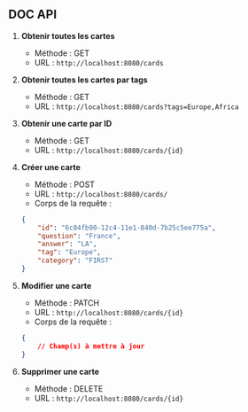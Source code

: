 ## DOC API

1. **Obtenir toutes les cartes**
    - Méthode : GET
    - URL : `http://localhost:8080/cards`

2. **Obtenir toutes les cartes par tags**
    - Méthode : GET
    - URL : `http://localhost:8080/cards?tags=Europe,Africa`

3. **Obtenir une carte par ID**
    - Méthode : GET
    - URL : `http://localhost:8080/cards/{id}`

4. **Créer une carte**
    - Méthode : POST
    - URL : `http://localhost:8080/cards/`
    - Corps de la requête :
    ```json
    {
        "id": "6c84fb90-12c4-11e1-840d-7b25c5ee775a",
        "question": "France",
        "answer": "LA",
        "tag": "Europe",
        "category": "FIRST"
    }
    ```

5. **Modifier une carte**
    - Méthode : PATCH
    - URL : `http://localhost:8080/cards/{id}`
    - Corps de la requête :
    ```json
    {
        // Champ(s) à mettre à jour
    }
    ```

6. **Supprimer une carte**
    - Méthode : DELETE
    - URL : `http://localhost:8080/cards/{id}`
